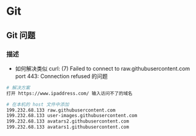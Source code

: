 # Git

## Git 问题

### 描述

- 如何解决类似 curl: (7) Failed to connect to raw.githubusercontent.com port 443: Connection refused 的问题

```bash
# 解决方案
打开 https://www.ipaddress.com/ 输入访问不了的域名

# 在本机的 host 文件中添加
199.232.68.133 raw.githubusercontent.com
199.232.68.133 user-images.githubusercontent.com
199.232.68.133 avatars2.githubusercontent.com
199.232.68.133 avatars1.githubusercontent.com
```

